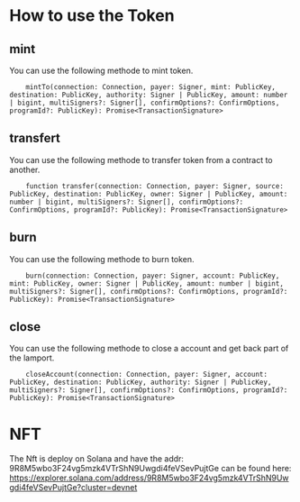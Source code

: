 # How to use the Token

## mint
You can use the following methode to mint token.

```
    mintTo(connection: Connection, payer: Signer, mint: PublicKey, destination: PublicKey, authority: Signer | PublicKey, amount: number | bigint, multiSigners?: Signer[], confirmOptions?: ConfirmOptions, programId?: PublicKey): Promise<TransactionSignature>
```

## transfert
You can use the following methode to transfer token from a contract to another.

```
    function transfer(connection: Connection, payer: Signer, source: PublicKey, destination: PublicKey, owner: Signer | PublicKey, amount: number | bigint, multiSigners?: Signer[], confirmOptions?: ConfirmOptions, programId?: PublicKey): Promise<TransactionSignature>
```

## burn
You can use the following methode to burn token.

```
    burn(connection: Connection, payer: Signer, account: PublicKey, mint: PublicKey, owner: Signer | PublicKey, amount: number | bigint, multiSigners?: Signer[], confirmOptions?: ConfirmOptions, programId?: PublicKey): Promise<TransactionSignature>
```

## close
You can use the following methode to close a account and get back part of the lamport.

```
    closeAccount(connection: Connection, payer: Signer, account: PublicKey, destination: PublicKey, authority: Signer | PublicKey, multiSigners?: Signer[], confirmOptions?: ConfirmOptions, programId?: PublicKey): Promise<TransactionSignature>
```

# NFT

The Nft is deploy on Solana and have the addr: 9R8M5wbo3F24vg5mzk4VTrShN9Uwgdi4feVSevPujtGe
can be found here: https://explorer.solana.com/address/9R8M5wbo3F24vg5mzk4VTrShN9Uwgdi4feVSevPujtGe?cluster=devnet
